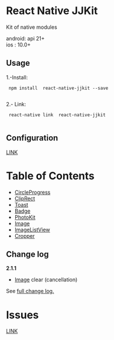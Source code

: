 # React Native JJKit

Kit of native modules

android: api 21+  
ios : 10.0+

## Usage


1.-Install:
```
 npm install  react-native-jjkit --save
	
```

2.- Link:
```
 react-native link  react-native-jjkit
	
```
## Configuration

[LINK](./readmes/config.md)

# Table of Contents

- [CircleProgress](./readmes/CircleProgress.md)
- [ClipRect](./readmes/ClipRect.md)
- [Toast](./readmes/toast.md)
- [Badge](./readmes/badge.md)
- [PhotoKit](./readmes/photokit.md)
- [Image](./readmes/image.md)
- [ImageListView](./readmes/imageListView.md)
- [Cropper](./readmes/cropper.md)

## Change log


**2.1.1**

- [Image](./readmes/image.md) clear (cancellation)



See [full change log.](./readmes/changelog.md)

# Issues 


[LINK](./readmes/issues.md)
